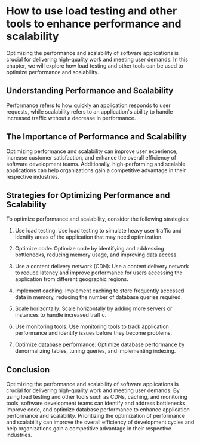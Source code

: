 How to use load testing and other tools to enhance performance and scalability
=================================================================================================================================

Optimizing the performance and scalability of software applications is crucial for delivering high-quality work and meeting user demands. In this chapter, we will explore how load testing and other tools can be used to optimize performance and scalability.

Understanding Performance and Scalability
-----------------------------------------

Performance refers to how quickly an application responds to user requests, while scalability refers to an application's ability to handle increased traffic without a decrease in performance.

The Importance of Performance and Scalability
---------------------------------------------

Optimizing performance and scalability can improve user experience, increase customer satisfaction, and enhance the overall efficiency of software development teams. Additionally, high-performing and scalable applications can help organizations gain a competitive advantage in their respective industries.

Strategies for Optimizing Performance and Scalability
-----------------------------------------------------

To optimize performance and scalability, consider the following strategies:

1. Use load testing: Use load testing to simulate heavy user traffic and identify areas of the application that may need optimization.

2. Optimize code: Optimize code by identifying and addressing bottlenecks, reducing memory usage, and improving data access.

3. Use a content delivery network (CDN): Use a content delivery network to reduce latency and improve performance for users accessing the application from different geographic regions.

4. Implement caching: Implement caching to store frequently accessed data in memory, reducing the number of database queries required.

5. Scale horizontally: Scale horizontally by adding more servers or instances to handle increased traffic.

6. Use monitoring tools: Use monitoring tools to track application performance and identify issues before they become problems.

7. Optimize database performance: Optimize database performance by denormalizing tables, tuning queries, and implementing indexing.

Conclusion
----------

Optimizing the performance and scalability of software applications is crucial for delivering high-quality work and meeting user demands. By using load testing and other tools such as CDNs, caching, and monitoring tools, software development teams can identify and address bottlenecks, improve code, and optimize database performance to enhance application performance and scalability. Prioritizing the optimization of performance and scalability can improve the overall efficiency of development cycles and help organizations gain a competitive advantage in their respective industries.
